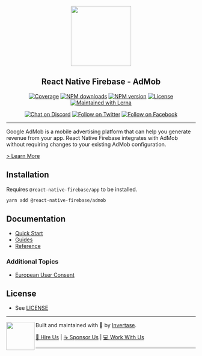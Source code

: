 <p align="center">
  <a href="https://invertase.io/oss/react-native-firebase">
    <img width="160px" src="https://i.imgur.com/JIyBtKW.png"><br/>
  </a>
  <h2 align="center">React Native Firebase - AdMob</h2>
</p>

<p align="center">
  <a href="https://api.rnfirebase.io/coverage/admob/detail"><img src="https://api.rnfirebase.io/coverage/admob/badge?style=flat-square" alt="Coverage"></a>
  <a href="https://www.npmjs.com/package/@react-native-firebase/admob"><img src="https://img.shields.io/npm/dm/@react-native-firebase/admob.svg?style=flat-square" alt="NPM downloads"></a>
  <a href="https://www.npmjs.com/package/@react-native-firebase/admob"><img src="https://img.shields.io/npm/v/@react-native-firebase/admob.svg?style=flat-square" alt="NPM version"></a>
  <a href="/LICENSE"><img src="https://img.shields.io/npm/l/react-native-firebase.svg?style=flat-square" alt="License"></a>
  <a href="https://lerna.js.org/"><img src="https://img.shields.io/badge/maintained%20with-lerna-cc00ff.svg?style=flat-square" alt="Maintained with Lerna"></a>
</p>

<p align="center">
  <a href="https://invertase.link/discord"><img src="https://img.shields.io/discord/295953187817521152.svg?style=flat-square&colorA=7289da&label=Chat%20on%20Discord" alt="Chat on Discord"></a>
  <a href="https://twitter.com/rnfirebase"><img src="https://img.shields.io/twitter/follow/rnfirebase.svg?style=flat-square&colorA=1da1f2&colorB=&label=Follow%20on%20Twitter" alt="Follow on Twitter"></a>
  <a href="https://www.facebook.com/groups/rnfirebase"><img src="https://img.shields.io/badge/Follow%20on%20Facebook-4172B8?logo=facebook&style=flat-square&logoColor=fff" alt="Follow on Facebook"></a>
</p>

----

Google AdMob is a mobile advertising platform that can help you generate revenue from your app. React Native Firebase integrates with AdMob without requiring changes to your existing AdMob configuration.

[> Learn More](https://firebase.google.com/docs/admob/)

## Installation

Requires `@react-native-firebase/app` to be installed.

```bash
yarn add @react-native-firebase/admob
```

## Documentation

 - [Quick Start](https://invertase.io/oss/react-native-firebase/v6/admob/quick-start)
 - [Guides](https://invertase.io/oss/react-native-firebase/guides?tags=admob)
 - [Reference](https://invertase.io/oss/react-native-firebase/v6/admob/reference)

### Additional Topics

 - [European User Consent](https://invertase.io/oss/react-native-firebase/v6/admob/european-user-consent)

## License

- See [LICENSE](/LICENSE)

----

<p>
  <img align="left" width="75px" src="https://static.invertase.io/assets/invertase-logo-small.png"> 
  <p align="left">  
    Built and maintained with 💛 by <a href="https://invertase.io">Invertase</a>.
  </p>
  <p align="left">  
    <a href="https://invertase.io/hire-us">💼 Hire Us</a> | 
    <a href="https://opencollective.com/react-native-firebase">☕️ Sponsor Us</a> | 
    <a href="https://opencollective.com/jobs">‍💻 Work With Us</a>
  </p>
</p>

----
